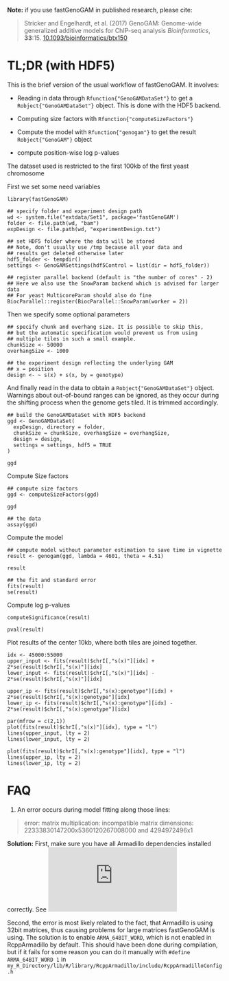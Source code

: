 **Note:** if you use fastGenoGAM in published research, please cite:

> Stricker and Engelhardt, et al. (2017)
> GenoGAM: Genome-wide generalized additive models for ChIP-seq analysis
> *Bioinformatics*, **33**:15.
> [10.1093/bioinformatics/btx150](https://doi.org/10.1093/bioinformatics/btx150)

# TL;DR (with HDF5)

This is the brief version of the usual workflow of fastGenoGAM. It involves:

- Reading in data through `Rfunction{"GenoGAMDataSet"}` to get a `Robject{"GenoGAMDataSet"}` object. This is done with the HDF5 backend.
  
- Computing size factors with `Rfunction{"computeSizeFactors"}`
  
- Compute the model with `Rfunction{"genogam"}` to get the result `Robject{"GenoGAM"}` object

- compute position-wise log p-values

The dataset used is restricted to the first 100kb of the first yeast chromosome

First we set some need variables
```{r}
library(fastGenoGAM)

## specify folder and experiment design path
wd <- system.file("extdata/Set1", package='fastGenoGAM')
folder <- file.path(wd, "bam")
expDesign <- file.path(wd, "experimentDesign.txt")

## set HDF5 folder where the data will be stored
## Note, don't usually use /tmp because all your data and
## results get deleted otherwise later
hdf5_folder <- tempdir()
settings <- GenoGAMSettings(hdf5Control = list(dir = hdf5_folder))

## register parallel backend (default is "the number of cores" - 2)
## Here we also use the SnowParam backend which is advised for larger data
## For yeast MulticoreParam should also do fine
BiocParallel::register(BiocParallel::SnowParam(worker = 2))
```

Then we specify some optional parameters

```{r}
## specify chunk and overhang size. It is possible to skip this,
## but the automatic specification would prevent us from using
## multiple tiles in such a small example.
chunkSize <- 50000
overhangSize <- 1000

## the experiment design reflecting the underlying GAM
## x = position
design <- ~ s(x) + s(x, by = genotype)
```

And finally read in the data to obtain a `Robject{"GenoGAMDataSet"}` object.
Warnings about out-of-bound ranges can be ignored, as they occur during the 
shifting process when the genome gets tiled. It is trimmed accordingly.

```{r}
## build the GenoGAMDataSet with HDF5 backend
ggd <- GenoGAMDataSet(
  expDesign, directory = folder,
  chunkSize = chunkSize, overhangSize = overhangSize,
  design = design,
  settings = settings, hdf5 = TRUE
)

ggd
```

Compute Size factors

```{r}
## compute size factors
ggd <- computeSizeFactors(ggd)

ggd

## the data
assay(ggd)
```

Compute the model

```{r}
## compute model without parameter estimation to save time in vignette
result <- genogam(ggd, lambda = 4601, theta = 4.51)

result

## the fit and standard error
fits(result)
se(result)
```

Compute log p-values
```{r}
computeSignificance(result)

pval(result)
````

Plot results of the center 10kb, where both tiles are joined together.
```{r}
idx <- 45000:55000
upper_input <- fits(result)$chrI[,"s(x)"][idx] + 2*se(result)$chrI[,"s(x)"][idx]
lower_input <- fits(result)$chrI[,"s(x)"][idx] - 2*se(result)$chrI[,"s(x)"][idx]

upper_ip <- fits(result)$chrI[,"s(x):genotype"][idx] + 2*se(result)$chrI[,"s(x):genotype"][idx]
lower_ip <- fits(result)$chrI[,"s(x):genotype"][idx] - 2*se(result)$chrI[,"s(x):genotype"][idx]

par(mfrow = c(2,1))
plot(fits(result)$chrI[,"s(x)"][idx], type = "l")
lines(upper_input, lty = 2)
lines(lower_input, lty = 2)

plot(fits(result)$chrI[,"s(x):genotype"][idx], type = "l")
lines(upper_ip, lty = 2)
lines(lower_ip, lty = 2)
```

# FAQ

1. An error occurs during model fitting along those lines:

> error: matrix multiplication: incompatible matrix dimensions: 22333830147200x5360120267008000 and 4294972496x1

**Solution:** First, make sure you have all Armadillo dependencies installed correctly. See ![here](http://arma.sourceforge.net/download.html)

Second, the error is most likely related to the fact, that Armadillo is using 32bit matrices, thus causing problems for large matrices fastGenoGAM is using. The solution is to enable `ARMA_64BIT_WORD`, which is not enabled in RcppArmadillo by default. This should have been done during compilation, but if it fails for some reason you can do it manually with `#define ARMA_64BIT_WORD 1` in `my_R_Directory/lib/R/library/RcppArmadillo/include/RcppArmadilloConfig.h`
